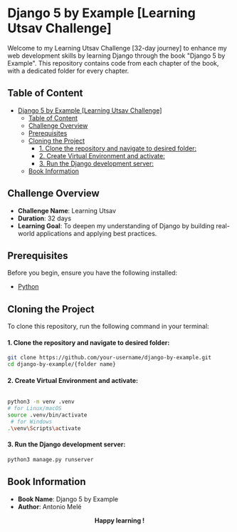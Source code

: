 # Django 5 by Example [Learning Utsav Challenge]

Welcome to my Learning Utsav Challenge [32-day journey] to enhance my web development skills by learning Django through the book "Django 5 by Example". This repository contains code from each chapter of the book, with a dedicated folder for every chapter.


## Table of Content
- [Django 5 by Example \[Learning Utsav Challenge\]](#django-5-by-example-learning-utsav-challenge)
  - [Table of Content](#table-of-content)
  - [Challenge Overview](#challenge-overview)
  - [Prerequisites](#prerequisites)
  - [Cloning the Project](#cloning-the-project)
      - [1. Clone the repository and navigate to desired folder:](#1-clone-the-repository-and-navigate-to-desired-folder)
      - [2. Create Virtual Environment and activate:](#2-create-virtual-environment-and-activate)
      - [3. Run the Django development server:](#3-run-the-django-development-server)
  - [Book Information](#book-information)

## Challenge Overview

- **Challenge Name**: Learning Utsav
- **Duration**: 32 days
- **Learning Goal**: To deepen my understanding of Django by building real-world applications and applying best practices.


## Prerequisites

Before you begin, ensure you have the following installed:

- [Python](https://www.python.org/downloads/)


## Cloning the Project
To clone this repository, run the following command in your terminal:

#### 1. Clone the repository and navigate to desired folder:
```bash
git clone https://github.com/your-username/django-by-example.git
cd django-by-example/{folder name}

```
#### 2. Create Virtual Environment and activate:

```bash

python3 -m venv .venv
# for Linux/macOS
source .venv/bin/activate 
 # for Windows
.\venv\Scripts\activate  

```

#### 3. Run the Django development server:
```bash
python3 manage.py runserver

```

## Book Information
- **Book Name**: Django 5 by Example
- **Author**: Antonio Melé


<div align = 'center'><b>Happy learning !</b></div>

